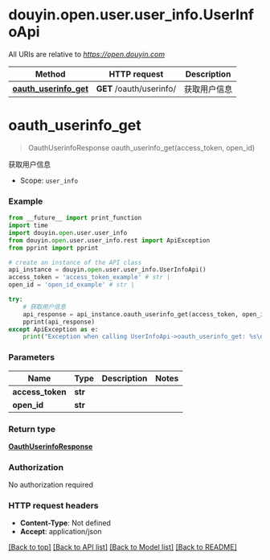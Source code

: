 # douyin.open.user.user_info.UserInfoApi

All URIs are relative to *https://open.douyin.com*

Method | HTTP request | Description
------------- | ------------- | -------------
[**oauth_userinfo_get**](UserInfoApi.md#oauth_userinfo_get) | **GET** /oauth/userinfo/ | 获取用户信息

# **oauth_userinfo_get**
> OauthUserinfoResponse oauth_userinfo_get(access_token, open_id)

获取用户信息

* Scope: `user_info` 

### Example
```python
from __future__ import print_function
import time
import douyin.open.user.user_info
from douyin.open.user.user_info.rest import ApiException
from pprint import pprint

# create an instance of the API class
api_instance = douyin.open.user.user_info.UserInfoApi()
access_token = 'access_token_example' # str | 
open_id = 'open_id_example' # str | 

try:
    # 获取用户信息
    api_response = api_instance.oauth_userinfo_get(access_token, open_id)
    pprint(api_response)
except ApiException as e:
    print("Exception when calling UserInfoApi->oauth_userinfo_get: %s\n" % e)
```

### Parameters

Name | Type | Description  | Notes
------------- | ------------- | ------------- | -------------
 **access_token** | **str**|  | 
 **open_id** | **str**|  | 

### Return type

[**OauthUserinfoResponse**](OauthUserinfoResponse.md)

### Authorization

No authorization required

### HTTP request headers

 - **Content-Type**: Not defined
 - **Accept**: application/json

[[Back to top]](#) [[Back to API list]](../README.md#documentation-for-api-endpoints) [[Back to Model list]](../README.md#documentation-for-models) [[Back to README]](../README.md)

